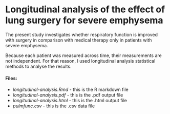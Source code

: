 # Longitudinal analysis of the effect of lung surgery for severe emphysema

The present study investigates whether respiratory function is improved with surgery in comparison with medical therapy only in patients with severe emphysema.

Because each patient was measured across time, their measurements are not independent. For that reason, I used longitudinal analysis statistical methods to analyse the results.

#### Files:
- *longitudinal-analysis.Rmd* - this is the R markdown file
- *longitudinal-analysis.pdf* - this is the .pdf output file
- *longitudinal-analysis.html* - this is the .html output file
- *pulmfunc.csv* - this is the .csv data file
